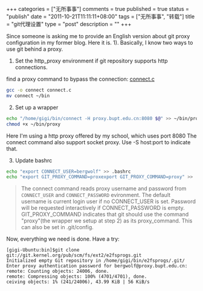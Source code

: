 +++
categories = ["无所事事"]
comments = true
published = true
status = "publish"
date = "2011-10-21T11:11:11+08:00"
tags = ["无所事事", "转载"]
title = "git代理设置"
type = "post"
description = ""
+++


Since someone is asking me to provide an English version about git proxy configuration in my former blog. Here it is. 1). Basically, I know two ways to use git behind a proxy.
 
1. Set the http_proxy environment if git repository supports http connections. 

find a proxy command to bypass the connection: <a href="https://bitbucket.org/chenzaichun/org2blog/src/e82a0244f078/media/connect.c">connect.c</a> 

```sh
gcc -o connect connect.c
mv connect ~/bin
```
    
2. Set up a wrapper 

```sh
echo "/home/gigi/bin/connect -H proxy.bupt.edu.cn:8080 $@" >> ~/bin/proxy
chmod +x ~/bin/proxy
```
        
Here I'm using a http proxy offered by my school, which uses port 8080     The connect command also support socket proxy. Use -S host:port to indicate that. 

3. Update bashrc 

```sh
echo "export CONNECT_USER=bergwolf" >> .bashrc
echo "export GIT_PROXY_COMMAND=proxexport GIT_PROXY_COMMAND=proxy" >> .bashrc
```
    
> The connect command reads proxy username and password from `CONNECT_USER` and `CONNECT_PASSWORD` evironment. The default username is current login user if no CONNECT_USER is set. Password will be requested interactively if CONNECT_PASSWORD is empty.   GIT_PROXY_COMMAND indicates that git should use the command "proxy"(the wrapper we setup at step 2) as its proxy_command. This can also be set in .git/config. 

Now, everything we need is done. Have a try: 

``` 
[gigi-Ubuntu:bin]$git clone git://git.kernel.org/pub/scm/fs/ext2/e2fsprogs.git
Initialized empty Git repository in /home/gigi/bin/e2fsprogs/.git/
Enter proxy authentication password for bergwolf@proxy.bupt.edu.cn:
remote: Counting objects: 24006, done.
remote: Compressing objects: 100% (4701/4701), done.
ceiving objects: 1% (241/24006), 43.99 KiB | 56 KiB/s
```
     
<!--more-->